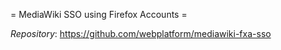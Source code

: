 = MediaWiki SSO using Firefox Accounts =

*Repository*: https://github.com/webplatform/mediawiki-fxa-sso